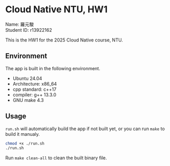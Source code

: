 # Cloud Native NTU, HW1
Name: 羅元駿 <br>
Student ID: r13922162 <br>

This is the HW1 for the 2025 Cloud Native course, NTU.

## Environment
The app is built in the following environment.
- Ubuntu 24.04
- Architecture: x86_64
- cpp standard: c++17
- compiler: g++ 13.3.0
- GNU make 4.3

## Usage
`run.sh` will automatically build the app if not built yet, or you can run `make` to build it manualy.
```bash
chmod +x ./run.sh
./run.sh
```
Run `make clean-all` to clean the built binary file.
